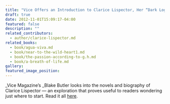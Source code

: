 ```yaml
---
title: "Vice Offers an Introduction to Clarice Lispector, Her “Dark Logic”"
draft: true
date: 2012-11-01T15:09:17-04:00
featured: false
description: ""
related_contributors:
  - author/clarice-lispector.md
related_books:
  - book/agua-viva.md
  - book/near-to-the-wild-heart1.md
  - book/the-passion-according-to-g.h.md
  - book/a-breath-of-life.md
gallery:
featured_image_position: 
---
```


_Vice Magazine’s _Blake Butler looks into the novels and biography of Clarice Lispector — an exploration that proves useful to readers wondering just where to start. Read it all [here](http://www.vice.com/read/the-dark-logic-of-clarice-lispector). 

